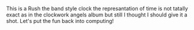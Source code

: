 This is a Rush the band style clock the represantation of time is not tatally exact as in the clockwork angels album but still I thought I should give it a shot. Let's put the fun back into computing!
